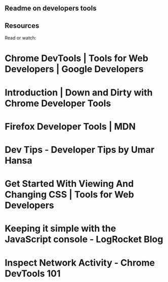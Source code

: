 ## Readme on developers tools

## Resources

Read or watch:

# Chrome DevTools | Tools for Web Developers | Google Developers
# Introduction | Down and Dirty with Chrome Developer Tools
# Firefox Developer Tools | MDN
# Dev Tips - Developer Tips by Umar Hansa
# Get Started With Viewing And Changing CSS | Tools for Web Developers
# Keeping it simple with the JavaScript console - LogRocket Blog
# Inspect Network Activity - Chrome DevTools 101

